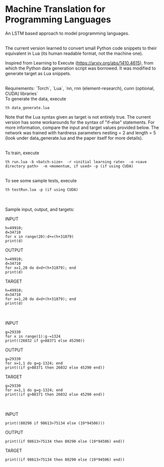 # Machine Translation for Programming Languages
An LSTM based approach to model programming languages. 

<br />
The current version learned to convert small Python code snippets to their equivalent in Lua (its human readable format, not the machine one).

Inspired from Learning to Execute (https://arxiv.org/abs/1410.4615), from which the Python data generation script was borrowed. It was modified to generate target as Lua snippets. 


<br />
Requirements: 
`Torch`, `Lua`, `nn, rnn (element-research), cunn (optional, CUDA) libraries`

<br />
To generate the data, execute

```
th data_generate.lua
```

Note that the Lua syntax given as target is not entirely true. The current version has some workarounds for the syntax of "if-else" statements. For more information, compare the input and target values provided below.
The network was trained with hardness parameters nesting = 2 and length = 5 (look under data_generate.lua and the paper itself for more details).


<br />
To train, execute

```
th run.lua -b <batch-size>  -r <initial learning rate>  -o <save directory path>  -m <momentum, if used> -p (if using CUDA)
```


<br />
To see some sample tests, execute

```
th testRun.lua -p (if using CUDA)
```

<br /><br />
Sample input, output, and targets:

INPUT
```
h=49910;
d=34710
for x in range(20):d+=(h+31879)
print(d)
```

OUTPUT
```
h=49910;
d=34710
for x=1,20 do d=d+(h+31879); end
print(d)	
```

TARGET
```
h=49910;
d=34710
for x=1,20 do d=d+(h+31879); end
print(d)	
```

<br /><br />
INPUT
```
g=29330
for x in range(1):g-=1324
print((26032 if g>88371 else 45290))
```

OUTPUT
```
g=29330
for x=1,1 do g=g-1324; end
print((if g>88371 then 26032 else 45290 end))	
```

TARGET
```
g=29330
for x=1,1 do g=g-1324; end
print((if g>88371 then 26032 else 45290 end))	
```

<br /><br />
INPUT
```
print((80290 if 98613>75134 else (19*94506)))
```

OUTPUT
```
print((if 98613>75134 then 80290 else (19*94506) end))	
```

TARGET
```
print((if 98613>75134 then 80290 else (19*94506) end))	
```


